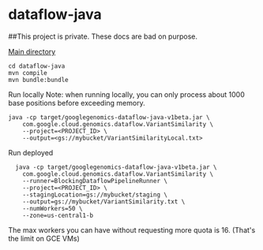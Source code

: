 dataflow-java
=============

##This project is private. These docs are bad on purpose. 

[Main directory](/src/main/java/com/google/cloud/genomics/dataflow)

```
cd dataflow-java
mvn compile
mvn bundle:bundle
```

Run locally
Note: when running locally, you can only process about 1000 base positions before exceeding memory.

```
java -cp target/googlegenomics-dataflow-java-v1beta.jar \
    com.google.cloud.genomics.dataflow.VariantSimilarity \
    --project=<PROJECT_ID> \
    --output=<gs://mybucket/VariantSimilarityLocal.txt>
``` 
    
Run deployed

```
  java -cp target/googlegenomics-dataflow-java-v1beta.jar \
    com.google.cloud.genomics.dataflow.VariantSimilarity \
    --runner=BlockingDataflowPipelineRunner \
    --project=<PROJECT_ID> \
    --stagingLocation=gs://mybucket/staging \
    --output=gs://mybucket/VariantSimilarity.txt \
    --numWorkers=50 \
    --zone=us-central1-b
```    

The max workers you can have without requesting more quota is 16. (That's the limit on GCE VMs)
